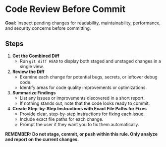# Code Review Before Commit

**Goal:** Inspect pending changes for readability, maintainability, performance, and security concerns before committing.

## Steps

1. **Get the Combined Diff**
   - Run `git diff HEAD` to display both staged and unstaged changes in a single view.
2. **Review the Diff**
   - Examine each change for potential bugs, secrets, or leftover debug code.
   - Identify areas for code quality improvements or optimizations.
3. **Summarize Findings**
   - List any issues or improvements discovered in a short report.
   - If nothing stands out, note that the code looks ready to commit.
4. **Create Step-by-Step Instructions with Exact File Paths for Fixes**
   - Provide clear, step-by-step instructions for fixing each issue.
   - Include exact file paths for each change.
   - Prompt the user if they want you to fix them automatically.

**REMEMBER: Do not stage, commit, or push within this rule. Only analyze and report on the current changes.**
